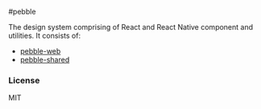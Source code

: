 #pebble

The design system comprising of React and React Native component and utilities.
It consists of:

- [pebble-web](./packages/pebble-web)
- [pebble-shared](./packages/pebble-shared)

### License

MIT
